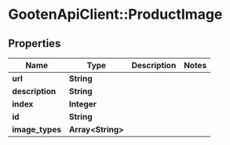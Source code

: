 # GootenApiClient::ProductImage

## Properties
Name | Type | Description | Notes
------------ | ------------- | ------------- | -------------
**url** | **String** |  | 
**description** | **String** |  | 
**index** | **Integer** |  | 
**id** | **String** |  | 
**image_types** | **Array&lt;String&gt;** |  | 



